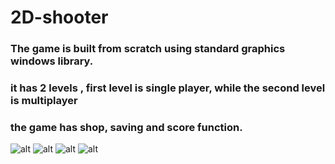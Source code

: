 # 2D-shooter
### The game is built from scratch using standard graphics windows library.
### it has 2 levels , first level is single player, while the second level is multiplayer
### the game has shop, saving and score function.
![alt](https://github.com/mostafaramadann/2D-shooter/tree/main/sc/1.png?raw=true)
![alt](https://github.com/mostafaramadann/2D-shooter/tree/main/sc/2.png?raw=true)
![alt](https://github.com/mostafaramadann/2D-shooter/tree/main/sc/3.png?raw=true)
![alt](https://github.com/mostafaramadann/2D-shooter/tree/main/sc/4.png?raw=true)

